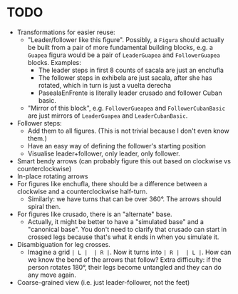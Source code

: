 # TODO
- Transformations for easier reuse:
  - "Leader/follower like this figure". Possibly, a `Figura` should actually be built from a pair of more fundamental 
    building blocks, e.g. a `Guapea` figura would be a pair of `LeaderGuapea` and `FollowerGuapea` blocks. Examples:
    - The leader steps in first 8 counts of sacala are just an enchufla
    - The follower steps in exhibela are just sacala, after she has rotated, which in turn is just a vuelta derecha
    - PasealaEnFrente is literally leader crusado and follower Cuban basic.
  - "Mirror of this block", e.g. `FollowerGueapea` and `FollowerCubanBasic` are just mirrors of `LeaderGuapea` and `LeaderCubanBasic`.
- Follower steps:
  - Add them to all figures. (This is not trivial because I don't even know them.)
  - Have an easy way of defining the follower's starting position
  - Visualise leader+follower, only leader, only follower.
- Smart bendy arrows (can probably figure this out based on clockwise vs counterclockwise)
- In-place rotating arrows
- For figures like enchufla, there should be a difference between a clockwise and a counterclockwise half-turn.
  - Similarly: we have turns that can be over 360°. The arrows should spiral then.
- For figures like crusado, there is an "alternate" base.
  - Actually, it might be better to have a "simulated base" and a "canonical base". You don't need to clarify that crusado
    can start in crossed legs because that's what it ends in when you simulate it.
- Disambiguation for leg crosses.
  - Imagine a grid `| L |  | R |`. Now it turns into `| R |  | L |`. How can we know the bend of the arrows that follow?
    Extra difficulty: if the person rotates 180°, their legs become untangled and they can do any move again.
- Coarse-grained view (i.e. just leader-follower, not the feet)